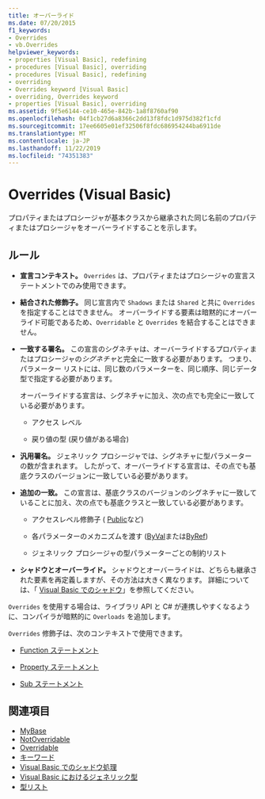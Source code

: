 ```yaml
---
title: オーバーライド
ms.date: 07/20/2015
f1_keywords:
- Overrides
- vb.Overrides
helpviewer_keywords:
- properties [Visual Basic], redefining
- procedures [Visual Basic], overriding
- procedures [Visual Basic], redefining
- overriding
- Overrides keyword [Visual Basic]
- overriding, Overrides keyword
- properties [Visual Basic], overriding
ms.assetid: 9f5e6144-ce10-465e-842b-1a8f8760af90
ms.openlocfilehash: 04f1cb27d6a8366c2dd13f8fdc1d975d382f1cfd
ms.sourcegitcommit: 17ee6605e01ef32506f8fdc686954244ba6911de
ms.translationtype: MT
ms.contentlocale: ja-JP
ms.lasthandoff: 11/22/2019
ms.locfileid: "74351383"
---
```

# <a name="overrides-visual-basic"></a>Overrides (Visual Basic)

プロパティまたはプロシージャが基本クラスから継承された同じ名前のプロパティまたはプロシージャをオーバーライドすることを示します。

## <a name="rules"></a>ルール

- **宣言コンテキスト。** `Overrides` は、プロパティまたはプロシージャの宣言ステートメントでのみ使用できます。

- **結合された修飾子。** 同じ宣言内で `Shadows` または `Shared` と共に `Overrides` を指定することはできません。 オーバーライドする要素は暗黙的にオーバーライド可能であるため、`Overridable` と `Overrides` を結合することはできません。

- **一致する署名。** この宣言のシグネチャは、オーバーライドするプロパティまたはプロシージャの*シグネチャ*と完全に一致する必要があります。 つまり、パラメーター リストには、同じ数のパラメーターを、同じ順序、同じデータ型で指定する必要があります。

  オーバーライドする宣言は、シグネチャに加え、次の点でも完全に一致している必要があります。

  - アクセス レベル

  - 戻り値の型 (戻り値がある場合)

- **汎用署名。** ジェネリック プロシージャでは、シグネチャに型パラメーターの数が含まれます。 したがって、オーバーライドする宣言は、その点でも基底クラスのバージョンに一致している必要があります。

- **追加の一致。** この宣言は、基底クラスのバージョンのシグネチャに一致していることに加え、次の点でも基底クラスと一致している必要があります。

  - アクセスレベル修飾子 ( [Public](../../../visual-basic/language-reference/modifiers/public.md)など)

  - 各パラメーターのメカニズムを渡す ([ByVal](../../../visual-basic/language-reference/modifiers/byval.md)または[ByRef](../../../visual-basic/language-reference/modifiers/byref.md))

  - ジェネリック プロシージャの型パラメーターごとの制約リスト

- **シャドウとオーバーライド。** シャドウとオーバーライドは、どちらも継承された要素を再定義しますが、その方法は大きく異なります。 詳細については、「 [Visual Basic でのシャドウ](../../../visual-basic/programming-guide/language-features/declared-elements/shadowing.md)」を参照してください。

`Overrides` を使用する場合は、ライブラリ API と C# が連携しやすくなるように、コンパイラが暗黙的に `Overloads` を追加します。

`Overrides` 修飾子は、次のコンテキストで使用できます。

- [Function ステートメント](../../../visual-basic/language-reference/statements/function-statement.md)

- [Property ステートメント](../../../visual-basic/language-reference/statements/property-statement.md)

- [Sub ステートメント](../../../visual-basic/language-reference/statements/sub-statement.md)

## <a name="see-also"></a>関連項目

- [MyBase](../../../visual-basic/language-reference/modifiers/mustoverride.md)
- [NotOverridable](../../../visual-basic/language-reference/modifiers/notoverridable.md)
- [Overridable](../../../visual-basic/language-reference/modifiers/overridable.md)
- [キーワード](../../../visual-basic/language-reference/keywords/index.md)
- [Visual Basic でのシャドウ処理](../../../visual-basic/programming-guide/language-features/declared-elements/shadowing.md)
- [Visual Basic におけるジェネリック型](../../../visual-basic/programming-guide/language-features/data-types/generic-types.md)
- [型リスト](../../../visual-basic/language-reference/statements/type-list.md)
